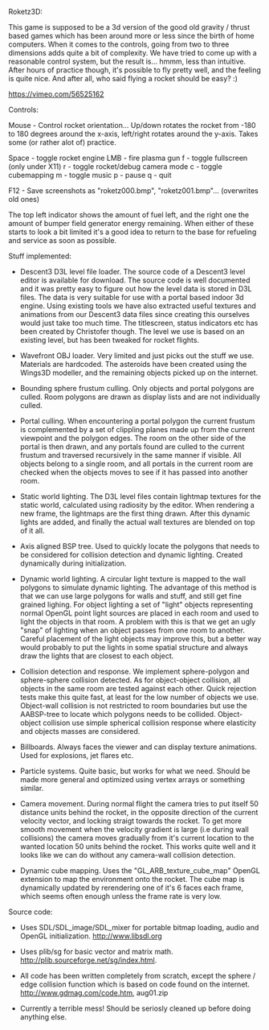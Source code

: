 
Roketz3D:

   This game is supposed to be a 3d version of the good old gravity /
   thrust based games which has been around more or less since the
   birth of home computers. When it comes to the controls, going from
   two to three dimensions adds quite a bit of complexity. We have
   tried to come up with a reasonable control system, but the result
   is... hmmm, less than intuitive. After hours of practice though,
   it's possible to fly pretty well, and the feeling is quite
   nice. And after all, who said flying a rocket should be easy? :)
   
   https://vimeo.com/56525162


Controls:

   Mouse  - Control rocket orientation... Up/down rotates the rocket
            from -180 to 180 degrees around the x-axis, left/right
            rotates around the y-axis.
            Takes some (or rather alot of) practice.

   Space  - toggle rocket engine
   LMB    - fire plasma gun
   f      - toggle fullscreen (only under X11)
   r      - toggle rocket/debug camera mode
   c      - toggle cubemapping
   m      - toggle music
   p      - pause
   q      - quit
 
   F12    - Save screenshots as "roketz000.bmp", "roketz001.bmp"...
            (overwrites old ones)


   The top left indicator shows the amount of fuel left, and the right
   one the amount of bumper field generator energy remaining. When
   either of these starts to look a bit limited it's a good idea to
   return to the base for refueling and service as soon as possible.


Stuff implemented:

 * Descent3 D3L level file loader. The source code of a Descent3 level
   editor is available for download. The source code is well
   documented and it was pretty easy to figure out how the level data
   is stored in D3L files. The data is very suitable for use with a
   portal based indoor 3d engine. Using existing tools we have also
   extracted useful textures and animations from our Descent3 data
   files since creating this ourselves would just take too much
   time. The titlescreen, status indicators etc has been created by
   Christofer though. The level we use is based on an existing level,
   but has been tweaked for rocket flights.

 * Wavefront OBJ loader. Very limited and just picks out the stuff we
   use. Materials are hardcoded. The asteroids have been created using
   the Wings3D modeller, and the remaining objects picked up on the
   internet.

 * Bounding sphere frustum culling. Only objects and portal polygons
   are culled. Room polygons are drawn as display lists and are not
   individually culled.
 
 * Portal culling. When encountering a portal polygon the current
   frustum is complemented by a set of clippling planes made up from
   the current viewpoint and the polygon edges. The room on the other
   side of the portal is then drawn, and any portals found are culled
   to the current frustum and traversed recursively in the same manner
   if visible. All objects belong to a single room, and all portals in
   the current room are checked when the objects moves to see if it
   has passed into another room.

 * Static world lighting. The D3L level files contain lightmap
   textures for the static world, calculated using radiosity by the
   editor. When rendering a new frame, the lightmaps are the first
   thing drawn. After this dynamic lights are added, and finally the
   actual wall textures are blended on top of it all.

 * Axis aligned BSP tree. Used to quickly locate the polygons that
   needs to be considered for collision detection and dynamic
   lighting. Created dynamically during initialization.

 * Dynamic world lighting. A circular light texture is mapped to the
   wall polygons to simulate dynamic lighting. The advantage of this
   method is that we can use large polygons for walls and stuff, and
   still get fine grained lighing. For object lighting a set of
   "light" objects representing normal OpenGL point light sources are
   placed in each room and used to light the objects in that room. A
   problem with this is that we get an ugly "snap" of lighting when an
   object passes from one room to another. Careful placement of the
   light objects may improve this, but a better way would probably to
   put the lights in some spatial structure and always draw the lights
   that are closest to each object.

 * Collision detection and response. We implement sphere-polygon and
   sphere-sphere collision detected. As for object-object collision,
   all objects in the same room are tested against each other. Quick
   rejection tests make this quite fast, at least for the low number
   of objects we use. Object-wall collision is not restricted to room
   boundaries but use the AABSP-tree to locate which polygons needs to
   be collided. Object-object collision use simple spherical collision
   response where elasticity and objects masses are considered.

 * Billboards. Always faces the viewer and can display texture
   animations. Used for explosions, jet flares etc.

 * Particle systems. Quite basic, but works for what we need. Should be
   made more general and optimized using vertex arrays or something
   similar.

 * Camera movement. During normal flight the camera tries to put
   itself 50 distance units behind the rocket, in the opposite
   direction of the current velocity vector, and locking straigt
   towards the rocket. To get more smooth movement when the velocity
   gradient is large (i.e during wall collisions) the camera moves
   gradually from it's current location to the wanted location 50
   units behind the rocket. This works quite well and it looks like
   we can do without any camera-wall collision detection.

 * Dynamic cube mapping. Uses the "GL_ARB_texture_cube_map" OpenGL
   extension to map the environment onto the rocket. The cube map is
   dynamically updated by rerendering one of it's 6 faces each frame,
   which seems often enough unless the frame rate is very low.


Source code:

 * Uses SDL/SDL_image/SDL_mixer for portable bitmap loading, audio and
   OpenGL initialization.
   http://www.libsdl.org

 * Uses plib/sg for basic vector and matrix math.
   http://plib.sourceforge.net/sg/index.html.

 * All code has been written completely from scratch, except the
   sphere / edge collision function which is based on code found on
   the internet.  
   http://www.gdmag.com/code.htm, aug01.zip

 * Currently a terrible mess! Should be seriosly cleaned up before
   doing anything else.


